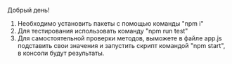Добрый день!

1. Необходимо установить пакеты с помощью команды "npm i"
2. Для тестирования использовать команду "npm run test"
3. Для самостоятельной проверки методов, выможете в файле app.js подставить свои значения и запустить скрипт командой "npm start", в консоли будут результаты.
